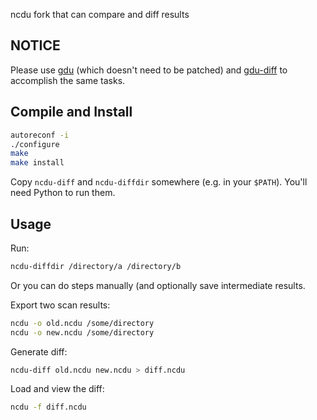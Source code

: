 ncdu fork that can compare and diff results

## NOTICE

Please use [gdu](https://github.com/dundee/gdu) (which doesn't need to be patched) and [gdu-diff](https://github.com/lilydjwg/gdu-diff) to accomplish the same tasks.

## Compile and Install

```sh
autoreconf -i
./configure
make
make install
```

Copy `ncdu-diff` and `ncdu-diffdir` somewhere (e.g. in your `$PATH`). You'll need Python to run them.

## Usage

Run:

```sh
ncdu-diffdir /directory/a /directory/b
```

Or you can do steps manually (and optionally save intermediate results.

Export two scan results:

```sh
ncdu -o old.ncdu /some/directory
ncdu -o new.ncdu /some/directory
```

Generate diff:
```sh
ncdu-diff old.ncdu new.ncdu > diff.ncdu
```

Load and view the diff:
```sh
ncdu -f diff.ncdu
```
